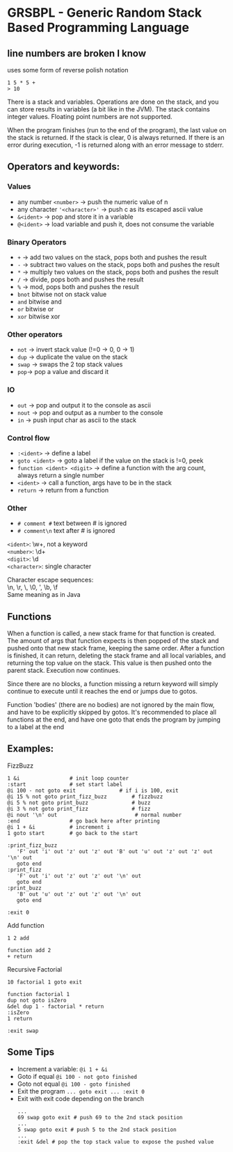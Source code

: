 # GRSBPL - Generic Random Stack Based Programming Language

## line numbers are broken I know

uses some form of reverse polish notation

```
1 5 * 5 +
> 10
```

There is a stack and variables. Operations are done on the stack, and you can store results in variables (a bit like in
the JVM). The stack contains integer values. Floating point numbers are not supported.

When the program finishes (run to the end of the program), the last value on the stack is returned. If the stack is
clear, 0 is always returned. If there is an error during execution, -1 is returned along with an error message to
stderr.

## Operators and keywords:

### Values

* any number `<number>` -> push the numeric value of n
* any character `'<character>'` -> push c as its escaped ascii value
* `&<ident>` -> pop and store it in a variable
* `@<ident>` -> load variable and push it, does not consume the variable

### Binary Operators

* `+` -> add two values on the stack, pops both and pushes the result
* `-` -> subtract two values on the stack, pops both and pushes the result
* `*` -> multiply two values on the stack, pops both and pushes the result
* `/` -> divide, pops both and pushes the result
* `%` -> mod, pops both and pushes the result
* `bnot` bitwise not on stack value
* `and` bitwise and
* `or` bitwise or
* `xor` bitwise xor

### Other operators

* `not` -> invert stack value (!=0 -> 0, 0 -> 1)
* `dup` -> duplicate the value on the stack
* `swap` -> swaps the 2 top stack values
* `pop`-> pop a value and discard it

### IO

* `out` -> pop and output it to the console as ascii
* `nout` -> pop and output as a number to the console
* `in` -> push input char as ascii to the stack

### Control flow

* `:<ident>` -> define a label
* `goto <ident>` -> goto a label if the value on the stack is !=0, peek
* `function <ident> <digit>` -> define a function with the arg count, always return a single number
* `<ident>` -> call a function, args have to be in the stack
* `return` -> return from a function

### Other

* `# comment #` text between # is ignored
* `# comment\n` text after # is ignored

`<ident>`: \w+, not a keyword  
`<number>`: \d+  
`<digit>`: \d  
`<character>`: single character

Character escape sequences:  
\n, \r, \\, \0, \', \b, \f  
Same meaning as in Java

## Functions

When a function is called, a new stack frame for that function is created. The amount of args that function expects is
then popped of the stack and pushed onto that new stack frame, keeping the same order. After a function is finished, it
can return, deleting the stack frame and all local variables, and returning the top value on the stack. This value is
then pushed onto the parent stack. Execution now continues.

Since there are no blocks, a function missing a return keyword will simply continue to execute until it reaches the end
or jumps due to gotos.

Function 'bodies' (there are no bodies) are not ignored by the main flow, and have to be explicitly skipped by gotos.
It's recommended to place all functions at the end, and have one goto that ends the program by jumping to a label at the
end

## Examples:

FizzBuzz

```grsbpl
1 &i                # init loop counter
:start              # set start label
@i 100 - not goto exit              # if i is 100, exit
@i 15 % not goto print_fizz_buzz        # fizzbuzz
@i 5 % not goto print_buzz              # buzz
@i 3 % not goto print_fizz              # fizz
@i nout '\n' out                         # normal number
:end                # go back here after printing
@i 1 + &i           # increment i
1 goto start        # go back to the start

:print_fizz_buzz
   'F' out 'i' out 'z' out 'z' out 'B' out 'u' out 'z' out 'z' out '\n' out
   goto end
:print_fizz
   'F' out 'i' out 'z' out 'z' out '\n' out
   goto end
:print_buzz
   'B' out 'u' out 'z' out 'z' out '\n' out
   goto end

:exit 0
```

Add function

```grsbpl
1 2 add

function add 2
+ return
```

Recursive Factorial

```grsbpl
10 factorial 1 goto exit

function factorial 1
dup not goto isZero
&del dup 1 - factorial * return
:isZero
1 return

:exit swap
```

## Some Tips

* Increment a variable:
  `@i 1 + &i`
* Goto if equal
  `@i 100 - not goto finished`
* Goto not equal
  `@i 100 - goto finished`
* Exit the program
  `... goto exit ... :exit 0`
* Exit with exit code depending on the branch
  ```grsbpl
  ... 
  69 swap goto exit # push 69 to the 2nd stack position
  ... 
  5 swap goto exit # push 5 to the 2nd stack position
  ... 
  :exit &del # pop the top stack value to expose the pushed value
  ```